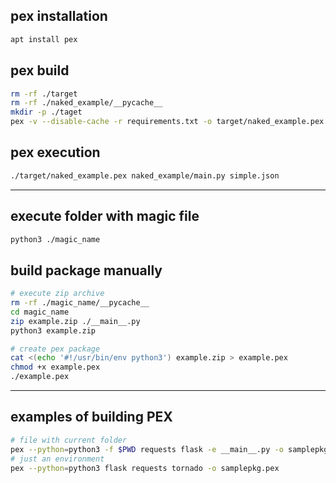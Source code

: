 ## pex installation
```sh
apt install pex
```

## pex build
```sh
rm -rf ./target
rm -rf ./naked_example/__pycache__
mkdir -p ./taget
pex -v --disable-cache -r requirements.txt -o target/naked_example.pex --python=python3
```

## pex execution
```sh
./target/naked_example.pex naked_example/main.py simple.json
```

-------------------------------------------------

## execute folder with magic file
```sh
python3 ./magic_name
```
## build package manually
```sh
# execute zip archive
rm -rf ./magic_name/__pycache__
cd magic_name
zip example.zip ./__main__.py
python3 example.zip
```
```sh
# create pex package
cat <(echo '#!/usr/bin/env python3') example.zip > example.pex
chmod +x example.pex
./example.pex
```


---------------------------------------
## examples of building PEX 
```sh
# file with current folder 
pex --python=python3 -f $PWD requests flask -e __main__.py -o samplepkg.pex
# just an environment
pex --python=python3 flask requests tornado -o samplepkg.pex
```
